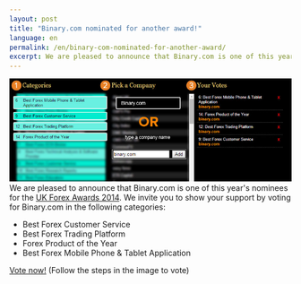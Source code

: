 ```yaml
---
layout: post
title: "Binary.com nominated for another award!"
language: en
permalink: /en/binary-com-nominated-for-another-award/
excerpt: We are pleased to announce that Binary.com is one of this year's nominees for the UK Forex Awards 2014.
---
```


![](/post_images/7799451_orig.jpg)
We are pleased to announce that Binary.com is one of this year's nominees for the [UK Forex Awards 2014](http://info.binary.com/ukfxaward14). We invite you to show your support by voting for Binary.com in the following categories:

* Best Forex Customer Service
* Best Forex Trading Platform
* Forex Product of the Year
* Best Forex Mobile Phone & Tablet Application


[Vote now!](http://info.binary.com/ukfxaward14) (Follow the steps in the image to vote)
